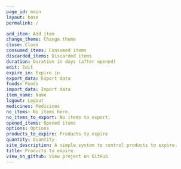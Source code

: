 ```yaml
---
page_id: main
layout: base
permalink: /

add_item: Add item
change_theme: Change theme
close: Close
consumed_items: Consumed items
discarded_items: Discarded items
duration: Duration in days (after opened)
edit: Edit
expire_in: Expire in
export_data: Export data
foods: Foods
import_data: Import data
item_name: Name
logout: Logout
medicines: Medicines
no_items: No items here.
no_items_to_export: No items to export.
opened_items: Opened items
options: Options
products_to_expire: Products to expire
quantity: Quantity
site_description: A simple system to control products to expire
title: Products to expire
view_on_github: View project on GitHub
---
```

